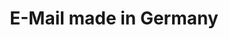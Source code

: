 ---
title: "E-Mail made in Germany"
collection: publications
permalink: /publications/2016-05-E-Mail-made-in-Germany
venue: 'Datenschutz und Datensicherheit - DUD'
paperurl: 'https://doi.org/10.1007/s12243-016-0520-0'
citation: ' <b>Jurlind Budurushi</b>,  Annika Hilt,  Melanie Volkamer, </br> Datenschutz und Datensicherheit - DUD</br>'
---